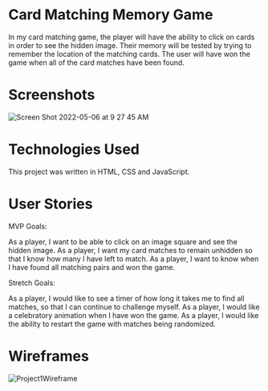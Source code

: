 # Card Matching Memory Game

In my card matching game, the player will have the ability to click on cards in order to see the hidden image. Their memory will be tested by trying to remember the location of the matching cards. The user will have won the game when all of the card matches have been found.

# Screenshots

![Screen Shot 2022-05-06 at 9 27 45 AM](https://user-images.githubusercontent.com/99093454/167140907-5a06a72d-a4a0-4165-a85d-5a4d16f9f4dd.png)

# Technologies Used

This project was written in HTML, CSS and JavaScript.

# User Stories

MVP Goals:

As a player, I want to be able to click on an image square and see the hidden image.
As a player, I want my card matches to remain unhidden so that I know how many I have left to match.
As a player, I want to know when I have found all matching pairs and won the game.

Stretch Goals:

As a player, I would like to see a timer of how long it takes me to find all matches, so that I can continue to challenge myself.
As a player, I would like a celebratory animation when I have won the game.
As a player, I would like the ability to restart the game with matches being randomized.

# Wireframes

![Project1Wireframe](https://user-images.githubusercontent.com/99093454/167143656-f9b4bff7-f0a2-4de9-9cb9-195e99c56c95.png)
